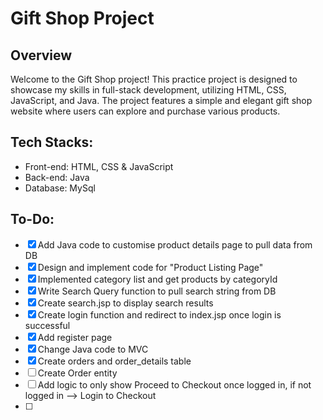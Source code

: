 # Gift Shop Project

## Overview
Welcome to the Gift Shop project! This practice project is designed to showcase my skills in full-stack development, utilizing HTML, CSS, JavaScript, and Java. The project features a simple and elegant gift shop website where users can explore and purchase various products.

## Tech Stacks:
* Front-end: HTML, CSS & JavaScript
* Back-end: Java
* Database: MySql

## To-Do:
- [x] Add Java code to customise product details page to pull data from DB
- [x] Design and implement code for "Product Listing Page"
- [x] Implemented category list and get products by categoryId
- [x] Write Search Query function to pull search string from DB
- [x] Create search.jsp to display search results
- [x] Create login function and redirect to index.jsp once login is successful
- [x] Add register page
- [x] Change Java code to MVC
- [x] Create orders and order_details table
- [ ] Create Order entity
- [ ] Add logic to only show Proceed to Checkout once logged in, if not logged in --> Login to Checkout
- [ ] 


 

